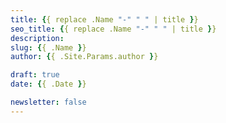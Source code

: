 ```yaml
---
title: {{ replace .Name "-" " " | title }}
seo_title: {{ replace .Name "-" " " | title }}
description: 
slug: {{ .Name }}
author: {{ .Site.Params.author }}

draft: true
date: {{ .Date }}

newsletter: false
---
```



